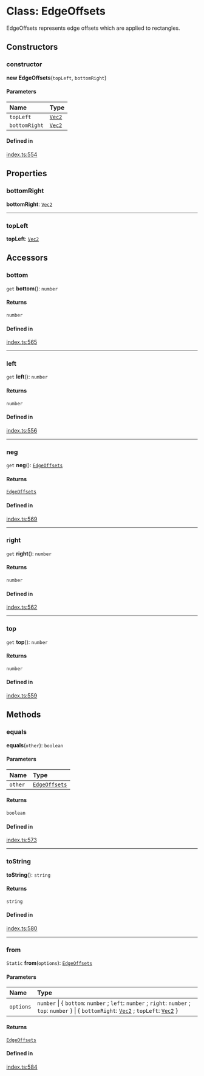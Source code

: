 # Class: EdgeOffsets

EdgeOffsets represents edge offsets which are applied to rectangles.

## Constructors

### constructor

**new EdgeOffsets**(`topLeft`, `bottomRight`)

#### Parameters

| Name | Type |
| :------ | :------ |
| `topLeft` | [`Vec2`](api/classes/Vec2.md) |
| `bottomRight` | [`Vec2`](api/classes/Vec2.md) |

#### Defined in

[index.ts:554](https://github.com/seanchas116/paintvec/blob/53b097f/index.ts#L554)

## Properties

### bottomRight

 **bottomRight**: [`Vec2`](api/classes/Vec2.md)

___

### topLeft

 **topLeft**: [`Vec2`](api/classes/Vec2.md)

## Accessors

### bottom

`get` **bottom**(): `number`

#### Returns

`number`

#### Defined in

[index.ts:565](https://github.com/seanchas116/paintvec/blob/53b097f/index.ts#L565)

___

### left

`get` **left**(): `number`

#### Returns

`number`

#### Defined in

[index.ts:556](https://github.com/seanchas116/paintvec/blob/53b097f/index.ts#L556)

___

### neg

`get` **neg**(): [`EdgeOffsets`](api/classes/EdgeOffsets.md)

#### Returns

[`EdgeOffsets`](api/classes/EdgeOffsets.md)

#### Defined in

[index.ts:569](https://github.com/seanchas116/paintvec/blob/53b097f/index.ts#L569)

___

### right

`get` **right**(): `number`

#### Returns

`number`

#### Defined in

[index.ts:562](https://github.com/seanchas116/paintvec/blob/53b097f/index.ts#L562)

___

### top

`get` **top**(): `number`

#### Returns

`number`

#### Defined in

[index.ts:559](https://github.com/seanchas116/paintvec/blob/53b097f/index.ts#L559)

## Methods

### equals

**equals**(`other`): `boolean`

#### Parameters

| Name | Type |
| :------ | :------ |
| `other` | [`EdgeOffsets`](api/classes/EdgeOffsets.md) |

#### Returns

`boolean`

#### Defined in

[index.ts:573](https://github.com/seanchas116/paintvec/blob/53b097f/index.ts#L573)

___

### toString

**toString**(): `string`

#### Returns

`string`

#### Defined in

[index.ts:580](https://github.com/seanchas116/paintvec/blob/53b097f/index.ts#L580)

___

### from

`Static` **from**(`options`): [`EdgeOffsets`](api/classes/EdgeOffsets.md)

#### Parameters

| Name | Type |
| :------ | :------ |
| `options` | `number` \| { `bottom`: `number` ; `left`: `number` ; `right`: `number` ; `top`: `number`  } \| { `bottomRight`: [`Vec2`](api/classes/Vec2.md) ; `topLeft`: [`Vec2`](api/classes/Vec2.md)  } |

#### Returns

[`EdgeOffsets`](api/classes/EdgeOffsets.md)

#### Defined in

[index.ts:584](https://github.com/seanchas116/paintvec/blob/53b097f/index.ts#L584)
